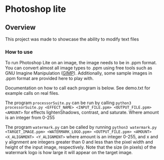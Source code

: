 # Photoshop lite

## Overview
This project was made to showcase the ability to modify text files

### How to use
To run Photoshop Lite on an image, the image needs to be in .ppm format. You can convert almost all image types to .ppm using free tools such as GNU Imagine Manipulation ([GIMP](https://www.gimp.org/)). Additionally, some sample images in .ppm format are provided here to play with.

Documentation on how to call each program is below. See demo.txt for example calls on real files.

The program `processorSuite.py` can be run by calling `python3 processorSuite.py <EFFECT_NAME> <INPUT_FILE.ppm> <OUTPUT_FILE.ppm> <AMOUNT>` for effects lightenShadows, contrast, and saturate. Where amount is an integer from 0-255

The program `watermark.py` can be called by running `python3 watermark.py <TARGET_IMAGE.ppm> <WATERMARK_LOGO.ppm> <OUTPUT_FILE.ppm> <AMOUNT> <X_ALIGNMENT> <Y_ALIGNMENT>` where amount is an integer 0-255, and x and y alignment are integers greater than 0 and less than the pixel width and height of the input image, respectively. Note that the size (in pixels) of the watermark logo is how large it will appear on the target image.
